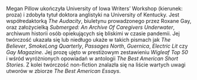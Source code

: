 Megan Pillow ukończyła University of Iowa Writers’ Workshop (kierunek: proza) i&nbsp;zdobyła tytuł doktora anglistyki na University of Kentucky. Jest współredaktorką *The Audacity*, biuletynu prowadzonego przez Roxane Gay, oraz założycielką *Submerged: An Archive Of Caregivers Underwater*, archiwum historii osób opiekujących się bliskimi w&nbsp;czasie pandemii. Jej twórczość ukazała się lub niedługo ukaże w&nbsp;takich pismach jak&nbsp;*The Believer*,&nbsp;*SmokeLong Quarterly*,&nbsp;*Passages North*, *Guernica*, *Electric&nbsp;Lit*&nbsp;czy *Gay Magazine*. Jej prozę ujęto w&nbsp;prestiżowym zestawieniu *Wigleaf Top 50* i&nbsp;wśród wyróżnionych opowiadań w&nbsp;antologii *The Best American Short Stories*. Z&nbsp;kolei twórczość non-fiction znalazła się na liście wartych uwagi utworów w&nbsp;zbiorze *The Best American Essays*.
